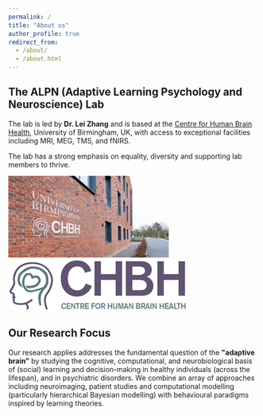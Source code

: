 ```yaml
---
permalink: /
title: "About us"
author_profile: true
redirect_from: 
  - /about/
  - /about.html
---
```


## The ALPN (Adaptive Learning Psychology and Neuroscience) Lab 

The lab is led by **Dr. Lei Zhang** and is based at the [Centre for Human Brain Health](https://www.birmingham.ac.uk/research/centre-for-human-brain-health), University of Birmingham, UK, with access to exceptional facilities including MRI, MEG, TMS, and fNIRS.

The lab has a strong emphasis on equality, diversity and supporting lab members to thrive.

![CHBH](/images/chbh.png)
![CHBH](/images/chbhlogo.gif)

## Our Research Focus

Our research applies addresses the fundamental question of the **"adaptive brain”** by studying the cognitive, computational, and neurobiological basis of (social) learning and decision-making in healthy individuals (across the lifespan), and in psychiatric disorders. We combine an array of approaches including neuroimaging, patient studies and computational modelling (particularly hierarchical Bayesian modelling) with behavioural paradigms inspired by learning theories. 



